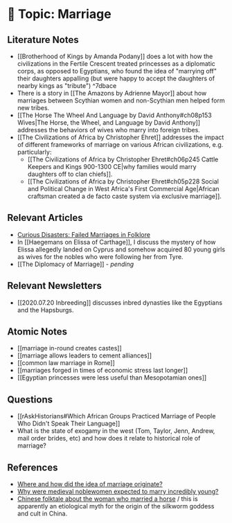 # 📎 Topic: Marriage

## Literature Notes
* [[Brotherhood of Kings by Amanda Podany]] does a lot with how the civilizations in the Fertile Crescent treated princesses as a diplomatic corps, as opposed to Egyptians, who found the idea of "marrying off" their daughters appalling (but were happy to accept the daughters of nearby kings as "tribute")  ^7dbace
* There is a story in [[The Amazons by Adrienne Mayor]] about how marriages between Scythian women and non-Scythian men helped form new tribes. 
* [[The Horse The Wheel And Language by David Anthony#ch08p153 Wives|The Horse, the Wheel, and Language by David Anthony]] addresses the behaviors of wives who marry into foreign tribes. 
* [[The Civilizations of Africa by Christopher Ehret]] addresses the impact of different frameworks of marriage on various African civilizations, e.g. particularly: 
	* [[The Civilizations of Africa by Christopher Ehret#ch06p245 Cattle Keepers and Kings 900-1300 CE|why families would marry daughters off to clan chiefs]].
	* [[The Civilizations of Africa by Christopher Ehret#ch05p228 Social and Political Change in West Africa's First Commercial Age|African craftsman created a de facto caste system via exclusive marriage]]. 

## Relevant Articles 

* [Curious Disasters: Failed Marriages in Folklore](https://eleanorkonik.com/failed-marriages-folklore/)
* In [[Haegemans on Elissa of Carthage]], I discuss the mystery of how Elissa allegedly landed on Cyprus and somehow acquired 80 young girls as wives for the nobles who were following her from Tyre. 
* [[The Diplomacy of Marriage]] - *pending*

## Relevant Newsletters
* [[2020.07.20 Inbreeding]] discusses inbred dynasties like the Egyptians and the Hapsburgs. 

## Atomic Notes 
* [[marriage in-round creates castes]] 
* [[marriage allows leaders to cement alliances]]
* [[common law marriage in Rome]]
* [[marriages forged in times of economic stress last longer]]
* [[Egyptian princesses were less useful than Mesopotamian ones]]
## Questions
* [[rAskHistorians#Which African Groups Practiced Marriage of People Who Didn't Speak Their Language]]
* What is the state of exogamy in the west (Tom, Taylor, Jenn, Andrew, mail order brides, etc) and how does it relate to historical role of marriage? 
## References
* [Where and how did the idea of marriage originate?](http://www.reddit.com/r/AskHistorians/comments/15pnk1/where_and_how_did_the_idea_of_marriage_originate/)
* [Why were medieval noblewomen expected to marry incredibly young?](https://www.reddit.com/r/AskHistorians/comments/400vr9/why_were_medieval_noblewomen_expected_to_marry/cyqk4qh)
* [Chinese folktale about the woman who married a horse](https://www.jstor.org/stable/1178945) / this is apparently an etiological myth for the origin of the silkworm goddess and cult in China. 

